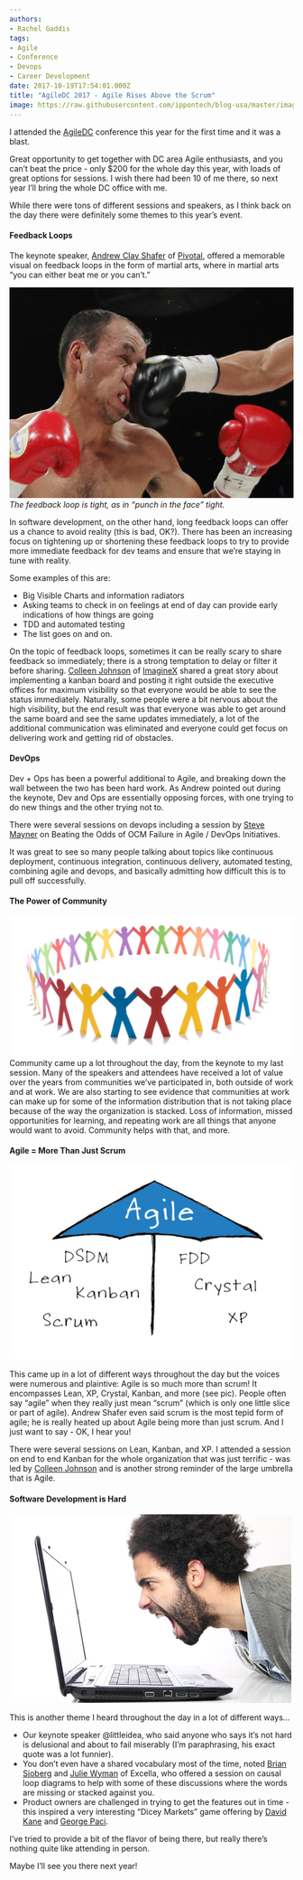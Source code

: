 ```yaml
---
authors:
- Rachel Gaddis
tags:
- Agile
- Conference
- Devops
- Career Development
date: 2017-10-19T17:54:01.000Z
title: "AgileDC 2017 - Agile Rises Above the Scrum"
image: https://raw.githubusercontent.com/ippontech/blog-usa/master/images/2017/10/pond-scum-with-frog.jpg
---
```


I attended the [AgileDC](https://www.agiledc.org/) conference this year for the first time and it was a blast.

Great opportunity to get together with DC area Agile enthusiasts, and you can’t beat the price - only $200 for the whole day this year, with loads of great options for sessions. I wish there had been 10 of me there, so next year I’ll bring the whole DC office with me.

While there were tons of different sessions and speakers, as I think back on the day there were definitely some themes to this year’s event.

#### Feedback Loops
The keynote speaker, [Andrew Clay Shafer](https://twitter.com/littleidea) of [Pivotal](https://pivotal.io/), offered a memorable visual on feedback loops in the form of martial arts, where in martial arts “you can either beat me or you can’t.”

![alt](https://raw.githubusercontent.com/ippontech/blog-usa/master/images/2017/10/knockout_punch.jpg)
*The feedback loop is tight, as in “punch in the face” tight.*

In software development, on the other hand, long feedback loops can offer us a chance to avoid reality (this is bad, OK?). There has been an increasing focus on tightening up or shortening these feedback loops to try to provide more immediate feedback for dev teams and ensure that we’re staying in tune with reality.

Some examples of this are:

* Big Visible Charts and information radiators
* Asking teams to check in on feelings at end of day can provide early indications of how things are going
* TDD and automated testing
* The list goes on and on.

On the topic of feedback loops, sometimes it can be really scary to share feedback so immediately; there is a strong temptation to delay or filter it before sharing. [Colleen Johnson](https://twitter.com/scrumhive) of [ImagineX](http://imaginexconsulting.com/) shared a great story about implementing a kanban board and posting it right outside the executive offices for maximum visibility so that everyone would be able to see the status immediately. Naturally, some people were a bit nervous about the high visibility, but the end result was that everyone was able to get around the same board and see the same updates immediately, a lot of the additional communication was eliminated and everyone could get focus on delivering work and getting rid of obstacles.

#### DevOps
Dev + Ops has been a powerful additional to Agile, and breaking down the wall between the two has been hard work. As Andrew pointed out during the keynote, Dev and Ops are essentially opposing forces, with one trying to do new things and the other trying not to.

There were several sessions on devops including a session by [Steve Mayner](https://www.linkedin.com/in/stevemayner/) on Beating the Odds of OCM Failure in Agile / DevOps Initiatives.

It was great to see so many people talking about topics like continuous deployment, continuous integration, continuous delivery, automated testing, combining agile and devops, and basically admitting how difficult this is to pull off successfully.

#### The Power of Community
![alt](https://raw.githubusercontent.com/ippontech/blog-usa/master/images/2017/10/Community-Logo.jpg)
Community came up a lot throughout the day, from the keynote to my last session. Many of the speakers and attendees have received a lot of value over the years from communities we’ve participated in, both outside of work and at work. We are also starting to see evidence that communities at work can make up for some of the information distribution that is not taking place because of the way the organization is stacked. Loss of information, missed opportunities for learning, and repeating work are all things that anyone would want to avoid. Community helps with that, and more.

#### Agile = More Than Just Scrum
![alt](https://raw.githubusercontent.com/ippontech/blog-usa/master/images/2017/10/agile_umbrella.jpg)

This came up in a lot of different ways throughout the day but the voices were numerous and plaintive: Agile is so much more than scrum! It encompasses Lean, XP, Crystal, Kanban, and more (see pic). People often say “agile” when they really just mean “scrum” (which is only one little slice or part of agile). Andrew Shafer even said scrum is the most tepid form of agile; he is really heated up about Agile being more than just scrum. And I just want to say - OK, I hear you!

There were several sessions on Lean, Kanban, and XP. I attended a session on end to end Kanban for the whole organization that was just terrific - was led by [Colleen Johnson](https://twitter.com/scrumhive) and is another strong reminder of the large umbrella that is Agile.

#### Software Development is Hard
![alt](https://raw.githubusercontent.com/ippontech/blog-usa/master/images/2017/10/screaming-at-laptop.jpg)

This is another theme I heard throughout the day in a lot of different ways...

* Our keynote speaker @littleidea, who said anyone who says it’s not hard is delusional and about to fail miserably (I’m paraphrasing, his exact quote was a lot funnier).
* You don’t even have a shared vocabulary most of the time, noted [Brian Sjoberg](https://www.linkedin.com/in/briansjoberg/) and [Julie Wyman](https://www.linkedin.com/in/julie-wyman/) of Excella, who offered a session on causal loop diagrams to help with some of these discussions where the words are missing or stacked against you.
* Product owners are challenged in trying to get the features out in time - this inspired a very interesting “Dicey Markets” game offering by [David Kane](https://www.linkedin.com/in/david-kane-2a1263/) and [George Paci](https://www.linkedin.com/in/george-paci-8422a55/).

I’ve tried to provide a bit of the flavor of being there, but really there’s nothing quite like attending in person.

Maybe I’ll see you there next year!
